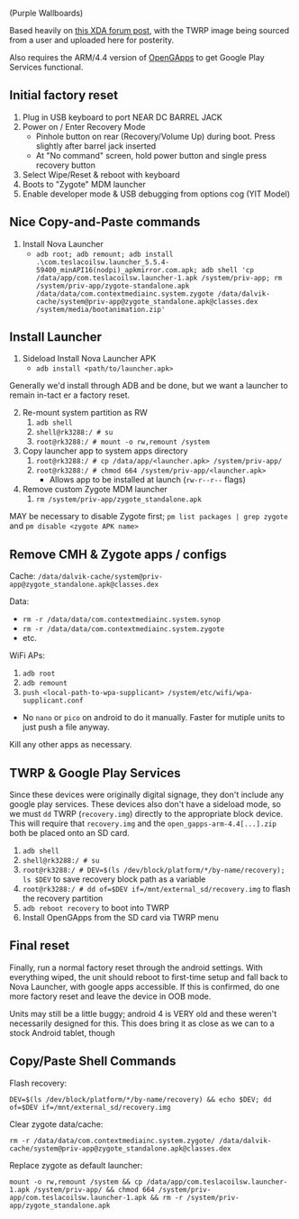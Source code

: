 (Purple Wallboards)

Based heavily on [this XDA forum post](https://xdaforums.com/t/unlocking-32-inch-wallboard-outcome-health.3936524/), with the TWRP image being sourced from a user and uploaded here for posterity.

Also requires the ARM/4.4 version of [OpenGApps](https://opengapps.org/) to get Google Play Services functional.

## Initial factory reset
1. Plug in USB keyboard to port NEAR DC BARREL JACK
2. Power on / Enter Recovery Mode
   - Pinhole button on rear (Recovery/Volume Up) during boot. Press slightly after barrel jack inserted
   - At "No command" screen, hold power button and single press recovery button
3. Select Wipe/Reset & reboot with keyboard
4. Boots to "Zygote" MDM launcher
5. Enable developer mode & USB debugging from options cog (YIT Model)

## Nice Copy-and-Paste commands
1) Install Nova Launcher
   - ```adb root; adb remount; adb install .\com.teslacoilsw.launcher_5.5.4-59400_minAPI16(nodpi)_apkmirror.com.apk; adb shell 'cp /data/app/com.teslacoilsw.launcher-1.apk /system/priv-app; rm /system/priv-app/zygote-standalone.apk /data/data/com.contextmediainc.system.zygote /data/dalvik-cache/system@priv-app@zygote_standalone.apk@classes.dex /system/media/bootanimation.zip'```
## Install Launcher
1. Sideload Install Nova Launcher APK
   - `adb install <path/to/launcher.apk>`
   
Generally we'd install through ADB and be done, but we want a launcher to remain in-tact er a factory reset.

2. Re-mount system partition as RW
   1. `adb shell`
   2. `shell@rk3288:/ # su`
   3. `root@rk3288:/ # mount -o rw,remount /system`  
3. Copy launcher app to system apps directory
   1. `root@rk3288:/ # cp /data/app/<launcher.apk> /system/priv-app/`
   2. `root@rk3288:/ # chmod 664 /system/priv-app/<launcher.apk>`
      - Allows app to be installed at launch (`rw-r--r--` flags)
4. Remove custom Zygote MDM launcher
   1. `rm /system/priv-app/zygote_standalone.apk`

MAY be necessary to disable Zygote first; `pm list packages | grep zygote` and `pm disable <zygote APK name>`

## Remove CMH & Zygote apps / configs
Cache: `/data/dalvik-cache/system@priv-app@zygote_standalone.apk@classes.dex`

Data: 
- `rm -r /data/data/com.contextmediainc.system.synop`
- `rm -r /data/data/com.contextmediainc.system.zygote`
- etc.

WiFi APs:
1. `adb root`
2. `adb remount`
3. `push <local-path-to-wpa-supplicant> /system/etc/wifi/wpa-supplicant.conf`
- No `nano` or `pico` on android to do it manually. Faster for mutiple units to just push a file anyway.

Kill any other apps as necessary.

## TWRP & Google Play Services
Since these devices were originally digital signage, they don't include any google play services. These devices also don't have a sideload mode, so we must `dd` TWRP (`recovery.img`) directly to the appropriate block device.
This will require that `recovery.img` and the `open_gapps-arm-4.4[...].zip` both be placed onto an SD card.
1. `adb shell`
2. `shell@rk3288:/ # su`
3. `root@rk3288:/ # DEV=$(ls /dev/block/platform/*/by-name/recovery); ls $DEV` to save recovery block path as a variable
4. `root@rk3288:/ # dd of=$DEV if=/mnt/external_sd/recovery.img` to flash the recovery partition
5. `adb reboot recovery` to boot into TWRP
6. Install OpenGApps from the SD card via TWRP menu

## Final reset
Finally, run a normal factory reset through the android settings. With everything wiped, the unit should reboot to first-time setup and fall back to Nova Launcher, with google apps accessible. If this is confirmed, do one more factory reset and leave the device in OOB mode.

Units may still be a little buggy; android 4 is VERY old and these weren't necessarily designed for this. This does bring it as close as we can to a stock Android tablet, though

## Copy/Paste Shell Commands
Flash recovery:
```
DEV=$(ls /dev/block/platform/*/by-name/recovery) && echo $DEV; dd of=$DEV if=/mnt/external_sd/recovery.img
```

Clear zygote data/cache:
```
rm -r /data/data/com.contextmediainc.system.zygote/ /data/dalvik-cache/system@priv-app@zygote_standalone.apk@classes.dex
```

Replace zygote as default launcher:
```
mount -o rw,remount /system && cp /data/app/com.teslacoilsw.launcher-1.apk /system/priv-app/ && chmod 664 /system/priv-app/com.teslacoilsw.launcher-1.apk && rm -r /system/priv-app/zygote_standalone.apk
```
